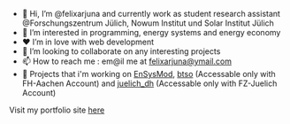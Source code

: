 - 👋 Hi, I’m @felixarjuna and currently work as student research assistant @Forschungszentrum Jülich, Nowum Institut und Solar Institut Jülich
- 👀 I’m interested in programming, energy systems and energy economy
- ❤️ I’m in love with web development 
- 💞️ I’m looking to collaborate on any interesting projects 
- 📫 How to reach me : em@il me at felixarjuna@ymail.com
- 👾 Projects that i'm working on [EnSysMod](https://github.com/felixarjuna/EnSysMod_client_side), [btso](https://git.fh-aachen.de/tb5152e/btso) (Accessable only with FH-Aachen Account) and [juelich_dh](https://gitlab.fz-juelich.de/IEK10/core-projects/BaD/juelich_dh) (Accessable only with FZ-Juelich Account)

Visit my portfolio site [here](felixarjuna.github.io/felixarjuna)

<!---
felixarjuna/felixarjuna is a ✨ special ✨ repository because its `README.md` (this file) appears on your GitHub profile.
You can click the Preview link to take a look at your changes.
--->
